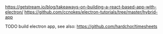 https://getstream.io/blog/takeaways-on-building-a-react-based-app-with-electron/
https://github.com/ccnokes/electron-tutorials/tree/master/hybrid-app

TODO build electron app, see also:
https://github.com/hardchor/timesheets

